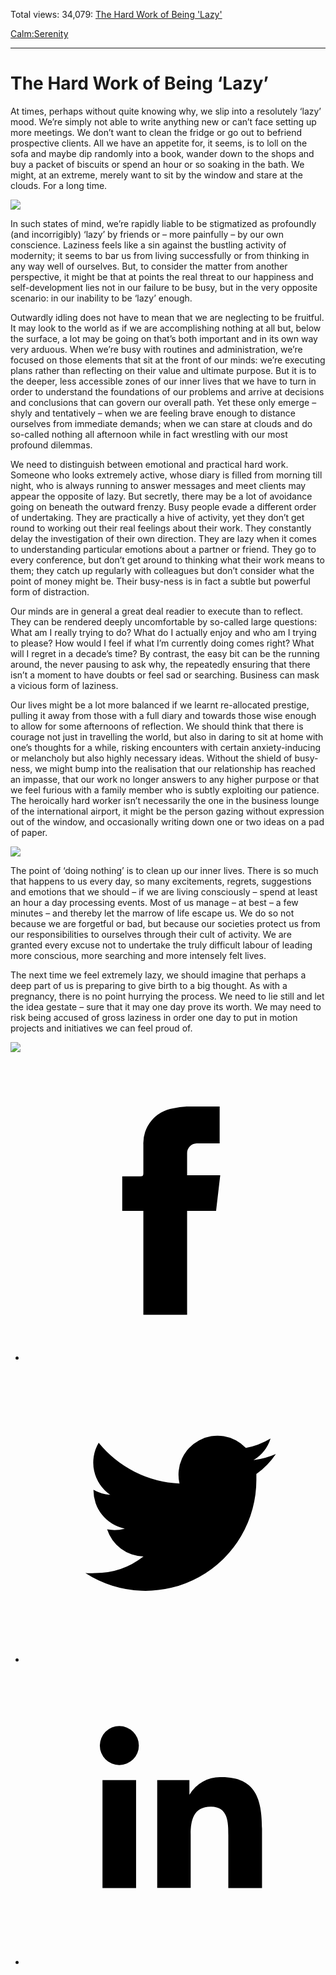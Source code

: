 Total views: 34,079: [The Hard Work of Being 'Lazy'](https://www.theschooloflife.com/thebookoflife/the-hard-work-of-being-lazy/)

[Calm:](https://www.theschooloflife.com/thebookoflife/category/calm/)[Serenity](https://www.theschooloflife.com/thebookoflife/category/calm/serenity/)

* * *

# The Hard Work of Being ‘Lazy’
<style>
						.alignnone {
  display: block;
  margin-left: auto;
  margin-right: auto;
  align: center:
}

.addtoany_share_save_container {
display:none;
}

.wp-block-image {
		display: block;
  margin-left: auto;
  margin-right: auto;
  width: 50%;
}

.aligncenter {
display: block;
  margin-left: auto;
  margin-right: auto;
  align: center:
}

@media only screen and (max-width: 500px) {
  .wp-block-image {
		display: block;
  margin-left: auto;
  margin-right: auto;
  width: 100%;
} }

h1 {max-width: 600px !important;
}
.s18-single-post .content-area .site-main article .post-cat-header-display + .old-wrapper p {
    font-size: 1.200em
}
						</style>

At times, perhaps without quite knowing why, we slip into a resolutely ‘lazy’ mood. We’re simply not able to write anything new or can’t face setting up more meetings. We don’t want to clean the fridge or go out to befriend prospective clients. All we have an appetite for, it seems, is to loll on the sofa and maybe dip randomly into a book, wander down to the shops and buy a packet of biscuits or spend an hour or so soaking in the bath. We might, at an extreme, merely want to sit by the window and stare at the clouds. For a long time.

![](https://www.theschooloflife.com/thebookoflife/wp-content/uploads/2019/05/1200px-Nicolas_Poussin_French_-_Landscape_with_a_Calm_-_Google_Art_Project-1024x761.jpg)

In such states of mind, we’re rapidly liable to be stigmatized as profoundly (and incorrigibly) ‘lazy’ by friends or – more painfully – by our own conscience. Laziness feels like a sin against the bustling activity of modernity; it seems to bar us from living successfully or from thinking in any way well of ourselves. But, to consider the matter from another perspective, it might be that at points the real threat to our happiness and self-development lies not in our failure to be busy, but in the very opposite scenario: in our inability to be ‘lazy’ enough.

Outwardly idling does not have to mean that we are neglecting to be fruitful. It may look to the world as if we are accomplishing nothing at all but, below the surface, a lot may be going on that’s both important and in its own way very arduous. When we’re busy with routines and administration, we’re focused on those elements that sit at the front of our minds: we’re executing plans rather than reflecting on their value and ultimate purpose. But it is to the deeper, less accessible zones of our inner lives that we have to turn in order to understand the foundations of our problems and arrive at decisions and conclusions that can govern our overall path. Yet these only emerge – shyly and tentatively – when we are feeling brave enough to distance ourselves from immediate demands; when we can stare at clouds and do so-called nothing all afternoon while in fact wrestling with our most profound dilemmas.

We need to distinguish between emotional and practical hard work. Someone who looks extremely active, whose diary is filled from morning till night, who is always running to answer messages and meet clients may appear the opposite of lazy. But secretly, there may be a lot of avoidance going on beneath the outward frenzy. Busy people evade a different order of undertaking. They are practically a hive of activity, yet they don’t get round to working out their real feelings about their work. They constantly delay the investigation of their own direction. They are lazy when it comes to understanding particular emotions about a partner or friend. They go to every conference, but don’t get around to thinking what their work means to them; they catch up regularly with colleagues but don’t consider what the point of money might be. Their busy-ness is in fact a subtle but powerful form of distraction.

Our minds are in general a great deal readier to execute than to reflect. They can be rendered deeply uncomfortable by so-called large questions: What am I really trying to do? What do I actually enjoy and who am I trying to please? How would I feel if what I’m currently doing comes right? What will I regret in a decade’s time? By contrast, the easy bit can be the running around, the never pausing to ask why, the repeatedly ensuring that there isn’t a moment to have doubts or feel sad or searching. Business can mask a vicious form of laziness.

Our lives might be a lot more balanced if we learnt re-allocated prestige, pulling it away from those with a full diary and towards those wise enough to allow for some afternoons of reflection. We should think that there is courage not just in travelling the world, but also in daring to sit at home with one’s thoughts for a while, risking encounters with certain anxiety-inducing or melancholy but also highly necessary ideas. Without the shield of busy-ness, we might bump into the realisation that our relationship has reached an impasse, that our work no longer answers to any higher purpose or that we feel furious with a family member who is subtly exploiting our patience. The heroically hard worker isn’t necessarily the one in the business lounge of the international airport, it might be the person gazing without expression out of the window, and occasionally writing down one or two ideas on a pad of paper.

![](https://www.theschooloflife.com/thebookoflife/wp-content/uploads/2019/05/1200px-Poussin_-_Paysage_avec_saint_Jean_%C3%A0_Patmos_-_Chicago_Art_Institute-1024x757.jpg)

The point of ‘doing nothing’ is to clean up our inner lives. There is so much that happens to us every day, so many excitements, regrets, suggestions and emotions that we should – if we are living consciously – spend at least an hour a day processing events. Most of us manage – at best – a few minutes – and thereby let the marrow of life escape us. We do so not because we are forgetful or bad, but because our societies protect us from our responsibilities to ourselves through their cult of activity. We are granted every excuse not to undertake the truly difficult labour of leading more conscious, more searching and more intensely felt lives.

The next time we feel extremely lazy, we should imagine that perhaps a deep part of us is preparing to give birth to a big thought. As with a pregnancy, there is no point hurrying the process. We need to lie still and let the idea gestate – sure that it may one day prove its worth. We may need to risk being accused of gross laziness in order one day to put in motion projects and initiatives we can feel proud of.

[![](https://img.youtube.com/vi/4_k8CFmmIi8/0.jpg)](https://www.youtube.com/embed/4_k8CFmmIi8 '')
<style>
    .iframe-class { display: block !important; }
</style>

- [<svg xmlns="http://www.w3.org/2000/svg" viewbox="0 0 26 26"><title>Facebook</title>
                    <g>
                        <path d="M8.38,10H9.92c.2,0,.29,0,.29-.28,0-.82,0-1.64,0-2.46a3.05,3.05,0,0,1,2.57-3.15A7.22,7.22,0,0,1,14,3.95c.86,0,1.71,0,2.57,0h.25v3.2h-2A.85.85,0,0,0,14,8c0,.62,0,1.24,0,1.91h2.87L16.51,13H14v9H10.21V13H8.38Z"></path>
                    </g>
                </svg>](http://www.facebook.com/sharer/sharer.php?u=https://www.theschooloflife.com/thebookoflife/the-hard-work-of-being-lazy/)
- [<svg xmlns="http://www.w3.org/2000/svg" viewbox="0 0 26 26"><title>Twitter</title>
                    <path d="M21.69,7.9a6.75,6.75,0,0,1-1.94.53,3.39,3.39,0,0,0,1.48-1.87,6.76,6.76,0,0,1-2.14.82,3.38,3.38,0,0,0-5.75,3.08,9.59,9.59,0,0,1-7-3.53,3.38,3.38,0,0,0,1,4.51A3.36,3.36,0,0,1,5.89,11v0A3.38,3.38,0,0,0,8.6,14.37a3.39,3.39,0,0,1-1.53.06,3.38,3.38,0,0,0,3.15,2.35A6.78,6.78,0,0,1,6,18.22a6.87,6.87,0,0,1-.81,0A9.6,9.6,0,0,0,20,10.08q0-.22,0-.44A6.86,6.86,0,0,0,21.69,7.9Z"></path>
                </svg>](http://twitter.com/share?url=https://www.theschooloflife.com/thebookoflife/the-hard-work-of-being-lazy/&text=&via=theschooloflife)
- [<svg xmlns="http://www.w3.org/2000/svg" viewbox="0 0 26 26"><title>LinkedIn</title>
<path class="cls-2" d="M6.67,10H9.58v9.36H6.67ZM8.13,5.32A1.69,1.69,0,1,1,6.44,7,1.69,1.69,0,0,1,8.13,5.32"></path><path class="cls-2" d="M11.41,10H14.2v1.28h0A3.06,3.06,0,0,1,17,9.75c2.95,0,3.49,1.94,3.49,4.46v5.14H17.57V14.79c0-1.09,0-2.48-1.51-2.48s-1.75,1.18-1.75,2.4v4.63H11.41Z"></path></svg>](https://www.linkedin.com/shareArticle?mini=true&url=https://www.theschooloflife.com/thebookoflife/the-hard-work-of-being-lazy/)
